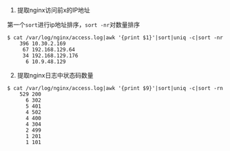 1. 提取nginx访问前x的IP地址

第一个`sort`进行ip地址排序，`sort -nr`对数量排序

```shell
$ cat /var/log/nginx/access.log|awk '{print $1}'|sort|uniq -c|sort -nr
    396 10.30.2.169
     67 192.168.129.64
     34 192.168.129.176
      6 10.9.48.129
```

2. 提取nginx日志中状态码数量

```shell
$ cat /var/log/nginx/access.log|awk '{print $9}'|sort|uniq -c|sort -rn
    529 200
      6 302
      5 401
      4 502
      4 400
      4 304
      2 499
      1 201
      1 101
```